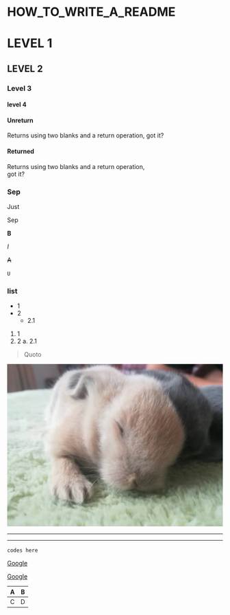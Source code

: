 # HOW_TO_WRITE_A_README


# LEVEL 1
## LEVEL 2
### Level 3
#### level 4


#### Unreturn
Returns using two blanks and a return operation,
got it?  

#### Returned
Returns using two blanks and a return operation,  
got it?  

### Sep
Just  

Sep  

**B**  

*I*  

~~A~~  

`U`  

### list  

* 1
* 2
	* 2.1

1. 1
2. 2
	a. 2.1

> Quoto


![Here described the img](img/MyCuteBunny.jpg)



---  
***  
```
codes here
```

[Google](http://www.google.com/)

[Google][link]

[link]: https://www.google.com

| A   | B   |
| --- | --- |
| C   | D   |

